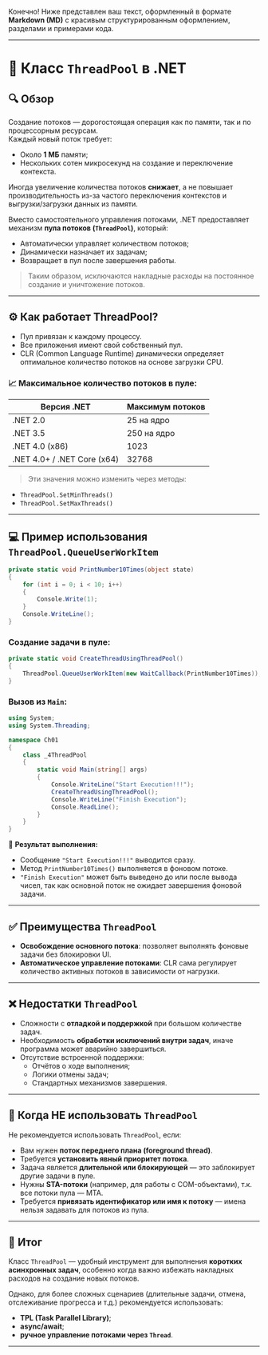 Конечно! Ниже представлен ваш текст, оформленный в формате **Markdown (MD)** с красивым структурированным оформлением, разделами и примерами кода.

---

# 🧵 Класс `ThreadPool` в .NET

## 🔍 Обзор

Создание потоков — дорогостоящая операция как по памяти, так и по процессорным ресурсам.  
Каждый новый поток требует:
- Около **1 МБ** памяти;
- Нескольких сотен микросекунд на создание и переключение контекста.

Иногда увеличение количества потоков **снижает**, а не повышает производительность из-за частого переключения контекстов и выгрузки/загрузки данных из памяти.

Вместо самостоятельного управления потоками, .NET предоставляет механизм **пула потоков (`ThreadPool`)**, который:
- Автоматически управляет количеством потоков;
- Динамически назначает их задачам;
- Возвращает в пул после завершения работы.

> Таким образом, исключаются накладные расходы на постоянное создание и уничтожение потоков.

---

## ⚙️ Как работает ThreadPool?

- Пул привязан к каждому процессу.
- Все приложения имеют свой собственный пул.
- CLR (Common Language Runtime) динамически определяет оптимальное количество потоков на основе загрузки CPU.

### 📈 Максимальное количество потоков в пуле:

| Версия .NET | Максимум потоков |
|-------------|------------------|
| .NET 2.0    | 25 на ядро       |
| .NET 3.5    | 250 на ядро      |
| .NET 4.0 (x86) | 1023            |
| .NET 4.0+ / .NET Core (x64) | 32768 |

> Эти значения можно изменить через методы:
- `ThreadPool.SetMinThreads()`
- `ThreadPool.SetMaxThreads()`

---

## 💻 Пример использования `ThreadPool.QueueUserWorkItem`

```csharp
private static void PrintNumber10Times(object state)
{
    for (int i = 0; i < 10; i++)
    {
        Console.Write(1);
    }
    Console.WriteLine();
}
```

### Создание задачи в пуле:

```csharp
private static void CreateThreadUsingThreadPool()
{
    ThreadPool.QueueUserWorkItem(new WaitCallback(PrintNumber10Times));
}
```

### Вызов из `Main`:

```csharp
using System;
using System.Threading;

namespace Ch01 
{
    class _4ThreadPool 
    {
        static void Main(string[] args) 
        {
            Console.WriteLine("Start Execution!!!");
            CreateThreadUsingThreadPool();
            Console.WriteLine("Finish Execution");
            Console.ReadLine();
        }
    }
}
```

📌 **Результат выполнения:**
- Сообщение `"Start Execution!!!"` выводится сразу.
- Метод `PrintNumber10Times()` выполняется в фоновом потоке.
- `"Finish Execution"` может быть выведено до или после вывода чисел, так как основной поток не ожидает завершения фоновой задачи.

---

## ✅ Преимущества `ThreadPool`

- **Освобождение основного потока**: позволяет выполнять фоновые задачи без блокировки UI.
- **Автоматическое управление потоками**: CLR сама регулирует количество активных потоков в зависимости от нагрузки.

---

## ❌ Недостатки `ThreadPool`

- Сложности с **отладкой и поддержкой** при большом количестве задач.
- Необходимость **обработки исключений внутри задач**, иначе программа может аварийно завершиться.
- Отсутствие встроенной поддержки:
  - Отчётов о ходе выполнения;
  - Логики отмены задач;
  - Стандартных механизмов завершения.

---

## 🛑 Когда НЕ использовать `ThreadPool`

Не рекомендуется использовать `ThreadPool`, если:

- Вам нужен **поток переднего плана (foreground thread)**.
- Требуется **установить явный приоритет потока**.
- Задача является **длительной или блокирующей** — это заблокирует другие задачи в пуле.
- Нужны **STA-потоки** (например, для работы с COM-объектами), т.к. все потоки пула — MTA.
- Требуется **привязать идентификатор или имя к потоку** — имена нельзя задавать для потоков из пула.

---

## 📝 Итог

Класс `ThreadPool` — удобный инструмент для выполнения **коротких асинхронных задач**, особенно когда важно избежать накладных расходов на создание новых потоков.

Однако, для более сложных сценариев (длительные задачи, отмена, отслеживание прогресса и т.д.) рекомендуется использовать:
- **TPL (Task Parallel Library)**;
- **async/await**;
- **ручное управление потоками через `Thread`**.

---

